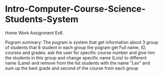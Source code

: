 # Intro-Computer-Course-Science-Students-System
Home Work Assignment Ex6

Pogram summary:
The pogram is system that get information about 3 group of students that 6 student in each group
the pogram get Full name, ID, courses and grades.
ask the user for specific course number and give him the students in this group and change specific name (Lois) to different name (Lane)
and remove from the list students with the name "Lex"
and sum up the best grade and second of the course from each group
